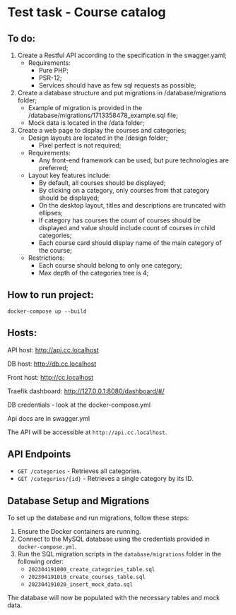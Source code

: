 # Test task - Course catalog

## To do:

1. Create a Restful API according to the specification in the swagger.yaml;
   - Requirements:
     - Pure PHP;
     - PSR-12;
     - Services should have as few sql requests as possible;
2. Create a database structure and put migrations in /database/migrations folder;
   - Example of migration is provided in the /database/migrations/1713358478_example.sql file;
   - Mock data is located in the /data folder;
3. Create a web page to display the courses and categories;
   - Design layouts are located in the /design folder;
     - Pixel perfect is not required;
   - Requirements:
     - Any front-end framework can be used, but pure technologies are preferred;
   - Layout key features include:
     - By default, all courses should be displayed;
     - By clicking on a category, only courses from that category should be displayed;
     - On the desktop layout, titles and descriptions are truncated with ellipses;
     - If category has courses the count of courses should be displayed and value should include count of courses in child categories;
     - Each course card should display name of the main category of the course;
   - Restrictions:
     - Each course should belong to only one category;
     - Max depth of the categories tree is 4;

## How to run project:

```
docker-compose up --build
```

## Hosts:

API host: http://api.cc.localhost

DB host: http://db.cc.localhost

Front host: http://cc.localhost

Traefik dashboard: http://127.0.0.1:8080/dashboard/#/

DB credentials - look at the docker-compose.yml

Api docs are in swagger.yml

The API will be accessible at `http://api.cc.localhost`.

## API Endpoints

- `GET /categories` - Retrieves all categories.
- `GET /categories/{id}` - Retrieves a single category by its ID.

## Database Setup and Migrations

To set up the database and run migrations, follow these steps:

1. Ensure the Docker containers are running.
2. Connect to the MySQL database using the credentials provided in `docker-compose.yml`.
3. Run the SQL migration scripts in the `database/migrations` folder in the following order:
   - `202304191000_create_categories_table.sql`
   - `202304191010_create_courses_table.sql`
   - `202304191020_insert_mock_data.sql`

The database will now be populated with the necessary tables and mock data.
